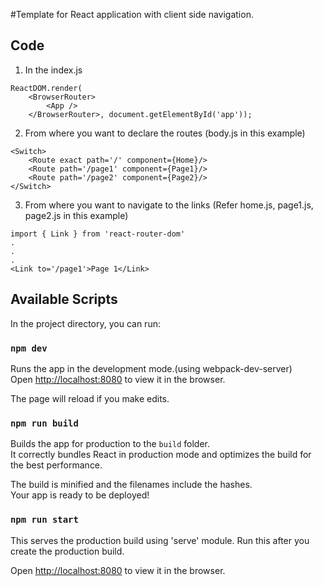 #Template for React application with client side navigation.

## Code
1. In the index.js
```
ReactDOM.render(
    <BrowserRouter>
        <App />
    </BrowserRouter>, document.getElementById('app'));
```
2. From where you want to declare the routes (body.js in this example)
```
<Switch>
    <Route exact path='/' component={Home}/>
    <Route path='/page1' component={Page1}/>
    <Route path='/page2' component={Page2}/>
</Switch>
```
3. From where you want to navigate to the links (Refer home.js, page1.js, page2.js in this example)
```
import { Link } from 'react-router-dom'
.
.
.
<Link to='/page1'>Page 1</Link>
``` 

## Available Scripts

In the project directory, you can run:

### `npm dev`

Runs the app in the development mode.(using webpack-dev-server)<br>
Open [http://localhost:8080](http://localhost:8080) to view it in the browser.

The page will reload if you make edits.

### `npm run build`

Builds the app for production to the `build` folder.<br>
It correctly bundles React in production mode and optimizes the build for the best performance.

The build is minified and the filenames include the hashes.<br>
Your app is ready to be deployed!

### `npm run start`
This serves the production build using 'serve' module.
Run this after you create the production build.<br>

Open [http://localhost:8080](http://localhost:8080) to view it in the browser.
